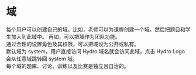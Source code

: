 # 域

每个用户可以创建自己的域。比如，老师可以为课程创建一个域，然后把题目和学生加入到此域中。
再如，可以把域作为团队功能。  
通过合理的设置角色及其权限，可以把域设为公开或私有。  
默认域为 system，用户直接访问 Hydro 域名就会访问此域，点击 Hydro Logo 会从任意域跳转回 system 域。  
每个域的题库、讨论、训练以及比赛是独立且自治的。  
